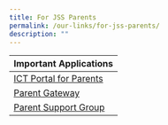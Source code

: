 ```yaml
---
title: For JSS Parents
permalink: /our-links/for-jss-parents/
description: ""
---
```

| Important Applications | 
| -------- | 
| [ICT Portal for Parents](https://sites.google.com/moe.edu.sg/jssparentsportal) | 
| [Parent Gateway](https://pg.moe.edu.sg/) |
| [Parent Support Group](https://www.jurongsec.moe.edu.sg/our-identity/jss-family/parent-support-group/) |